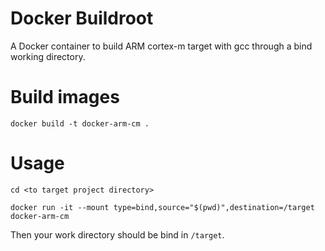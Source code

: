 # Docker Buildroot
A Docker container to build ARM cortex-m target with gcc through a bind working directory.

# Build images

```shell
docker build -t docker-arm-cm .
```

# Usage

```shell
cd <to target project directory>
```

```shell
docker run -it --mount type=bind,source="$(pwd)",destination=/target docker-arm-cm
```

Then your work directory should be bind in `/target`.
